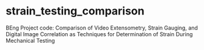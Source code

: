 # strain_testing_comparison
BEng Project code: Comparison of Video Extensometry, Strain Gauging, and Digital Image Correlation as Techniques for Determination of Strain During Mechanical Testing
